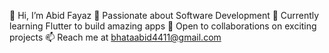 👋 Hi, I’m Abid Fayaz
🚀 Passionate about Software Development
📱 Currently learning Flutter to build amazing apps
🤝 Open to collaborations on exciting projects
📫 Reach me at bhataabid4411@gmail.com

<!---
abidfayaz2022/abidfayaz2022 is a ✨ special ✨ repository because its `README.md` (this file) appears on your GitHub profile.
You can click the Preview link to take a look at your changes.
--->
